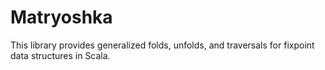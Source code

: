 # Matryoshka

This library provides generalized folds, unfolds, and traversals for fixpoint data structures in Scala.
